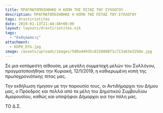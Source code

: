 ```yaml
---
title: ΠΡΑΓΜΑΤΟΠΟΙΗΘΗΚΕ Η ΚΟΠΗ ΤΗΣ ΠΙΤΑΣ ΤΟΥ ΣΥΛΛΟΓΟΥ
description: ΠΡΑΓΜΑΤΟΠΟΙΗΘΗΚΕ Η ΚΟΠΗ ΤΗΣ ΠΙΤΑΣ ΤΟΥ ΣΥΛΛΟΓΟΥ
tags: drastiriotites
date: 2019-01-13T21:44:48+00:00
layout: layouts/drastiriotites.njk
tags:
  - "Εκδηλώσεις"
attachment:
  - KOPH_EYG.jpg
image: /assets/uploads/images/500a44935c8320008f1c713a63e32b8e.jpg
---
```


Σε μια κατάμεστη αίθουσα, με μεγάλη συμμετοχή μελών του Συλλόγου, πραγματοποιήθηκε την Κυριακή, 12/1/2019, η καθιερωμένη κοπή της πρωτοχρονιάτικης πίτας μας.

Την εκδήλωση τίμησαν με την παρουσία τους, οι Αντιδήμαρχοι του Δήμου μας, ο Πρόεδρος και πολλά από τα μέλη του Δημοτικού Συμβουλίου Αμαρουσίου, καθώς και υποψήφιοι Δήμαρχοι για την πόλη μας.

ΤΟ Δ.Σ.

<!-- excerpt -->
